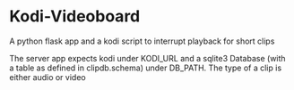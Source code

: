 # Kodi-Videoboard
A python flask app and a kodi script to interrupt playback for short clips

The server app expects kodi under KODI_URL and a sqlite3 Database (with a table as defined in clipdb.schema) under DB_PATH.
The type of a clip is either audio or video
